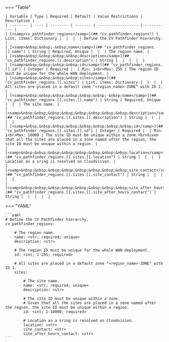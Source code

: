 <!--
  ~ Copyright (c) 2024 Arista Networks, Inc.
  ~ Use of this source code is governed by the Apache License 2.0
  ~ that can be found in the LICENSE file.
  -->
=== "Table"

    | Variable | Type | Required | Default | Value Restrictions | Description |
    | -------- | ---- | -------- | ------- | ------------------ | ----------- |
    | [<samp>cv_pathfinder_regions</samp>](## "cv_pathfinder_regions") | List, items: Dictionary |  |  |  | Define the CV Pathfinder hierarchy. |
    | [<samp>&nbsp;&nbsp;-&nbsp;name</samp>](## "cv_pathfinder_regions.[].name") | String | Required, Unique |  |  | The region name. |
    | [<samp>&nbsp;&nbsp;&nbsp;&nbsp;description</samp>](## "cv_pathfinder_regions.[].description") | String |  |  |  |  |
    | [<samp>&nbsp;&nbsp;&nbsp;&nbsp;id</samp>](## "cv_pathfinder_regions.[].id") | Integer | Required |  | Min: 1<br>Max: 255 | The region ID must be unique for the whole WAN deployment. |
    | [<samp>&nbsp;&nbsp;&nbsp;&nbsp;sites</samp>](## "cv_pathfinder_regions.[].sites") | List, items: Dictionary |  |  |  | All sites are placed in a default zone "<region_name>-ZONE" with ID 1. |
    | [<samp>&nbsp;&nbsp;&nbsp;&nbsp;&nbsp;&nbsp;-&nbsp;name</samp>](## "cv_pathfinder_regions.[].sites.[].name") | String | Required, Unique |  |  | The site name. |
    | [<samp>&nbsp;&nbsp;&nbsp;&nbsp;&nbsp;&nbsp;&nbsp;&nbsp;description</samp>](## "cv_pathfinder_regions.[].sites.[].description") | String |  |  |  |  |
    | [<samp>&nbsp;&nbsp;&nbsp;&nbsp;&nbsp;&nbsp;&nbsp;&nbsp;id</samp>](## "cv_pathfinder_regions.[].sites.[].id") | Integer | Required |  | Min: 1<br>Max: 10000 | The site ID must be unique within a zone.<br>Given that all the sites are placed in a zone named after the region, the site ID must be unique within a region. |
    | [<samp>&nbsp;&nbsp;&nbsp;&nbsp;&nbsp;&nbsp;&nbsp;&nbsp;location</samp>](## "cv_pathfinder_regions.[].sites.[].location") | String |  |  |  | Location as a sring is resolved on Cloudvision. |
    | [<samp>&nbsp;&nbsp;&nbsp;&nbsp;&nbsp;&nbsp;&nbsp;&nbsp;site_contact</samp>](## "cv_pathfinder_regions.[].sites.[].site_contact") | String |  |  |  |  |
    | [<samp>&nbsp;&nbsp;&nbsp;&nbsp;&nbsp;&nbsp;&nbsp;&nbsp;site_after_hours_contact</samp>](## "cv_pathfinder_regions.[].sites.[].site_after_hours_contact") | String |  |  |  |  |

=== "YAML"

    ```yaml
    # Define the CV Pathfinder hierarchy.
    cv_pathfinder_regions:

        # The region name.
      - name: <str; required; unique>
        description: <str>

        # The region ID must be unique for the whole WAN deployment.
        id: <int; 1-255; required>

        # All sites are placed in a default zone "<region_name>-ZONE" with ID 1.
        sites:

            # The site name.
          - name: <str; required; unique>
            description: <str>

            # The site ID must be unique within a zone.
            # Given that all the sites are placed in a zone named after the region, the site ID must be unique within a region.
            id: <int; 1-10000; required>

            # Location as a sring is resolved on Cloudvision.
            location: <str>
            site_contact: <str>
            site_after_hours_contact: <str>
    ```
